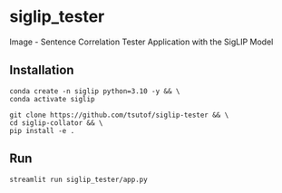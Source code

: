 # siglip_tester
Image - Sentence Correlation Tester Application with the SigLIP Model

## Installation

```
conda create -n siglip python=3.10 -y && \
conda activate siglip
```

```
git clone https://github.com/tsutof/siglip-tester && \
cd siglip-collator && \
pip install -e .
```

## Run

```
streamlit run siglip_tester/app.py
```